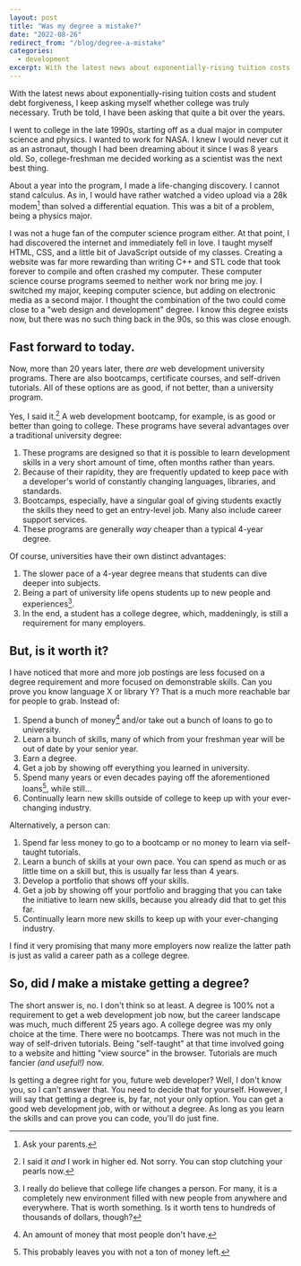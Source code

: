 ```yaml
---
layout: post
title: "Was my degree a mistake?"
date: "2022-08-26"
redirect_from: "/blog/degree-a-mistake"
categories:
  - development
excerpt: With the latest news about exponentially-rising tuition costs and student debt forgiveness, I keep asking myself whether college was truly necessary.
---
```


With the latest news about exponentially-rising tuition costs and student debt forgiveness, I keep asking myself whether college was truly necessary. Truth be told, I have been asking that quite a bit over the years.

I went to college in the late 1990s, starting off as a dual major in computer science and physics. I wanted to work for NASA. I knew I would never cut it as an astronaut, though I had been dreaming about it since I was 8 years old. So, college-freshman me decided working as a scientist was the next best thing.

About a year into the program, I made a life-changing discovery. I cannot stand calculus. As in, I would have rather watched a video upload via a 28k modem[^1] than solved a differential equation. This was a bit of a problem, being a physics major.

I was not a huge fan of the computer science program either. At that point, I had discovered the internet and immediately fell in love. I taught myself HTML, CSS, and a little bit of JavaScript outside of my classes. Creating a website was far more rewarding than writing C++ and STL code that took forever to compile and often crashed my computer. These computer science course programs seemed to neither work nor bring me joy.
I switched my major, keeping computer science, but adding on electronic media as a second major. I thought the combination of the two could come close to a "web design and development" degree. I know this degree exists now, but there was no such thing back in the 90s, so this was close enough.

## Fast forward to today.

Now, more than 20 years later, there _are_ web development university programs. There are also bootcamps, certificate courses, and self-driven tutorials. All of these options are as good, if not better, than a university program.

Yes, I said it.[^2] A web development bootcamp, for example, is as good or better than going to college. These programs have several advantages over a traditional university degree:

1. These programs are designed so that it is possible to learn development skills in a very short amount of time, often months rather than years.
2. Because of their rapidity, they are frequently updated to keep pace with a developer's world of constantly changing languages, libraries, and standards.
3. Bootcamps, especially, have a singular goal of giving students exactly the skills they need to get an entry-level job. Many also include career support services.
4. These programs are generally _way_ cheaper than a typical 4-year degree.

Of course, universities have their own distinct advantages:

1. The slower pace of a 4-year degree means that students can dive deeper into subjects.
2. Being a part of university life opens students up to new people and experiences[^3].
3. In the end, a student has a college degree, which, maddeningly, is still a requirement for many employers.

## But, is it worth it?

I have noticed that more and more job postings are less focused on a degree requirement and more focused on demonstrable skills. Can you prove you know language X or library Y? That is a much more reachable bar for people to grab. Instead of:

1. Spend a bunch of money[^4] and/or take out a bunch of loans to go to university.
2. Learn a bunch of skills, many of which from your freshman year will be out of date by your senior year.
3. Earn a degree.
4. Get a job by showing off everything you learned in university.
5. Spend many years or even decades paying off the aforementioned loans[^5], while still...
6. Continually learn new skills outside of college to keep up with your ever-changing industry.

Alternatively, a person can:

1. Spend far less money to go to a bootcamp or no money to learn via self-taught tutorials.
2. Learn a bunch of skills at your own pace. You can spend as much or as little time on a skill but, this is usually far less than 4 years.
3. Develop a portfolio that shows off your skills.
4. Get a job by showing off your portfolio and bragging that you can take the initiative to learn new skills, because you already did that to get this far.
5. Continually learn more new skills to keep up with your ever-changing industry.

I find it very promising that many more employers now realize the latter path is just as valid a career path as a college degree.

## So, did _I_ make a mistake getting a degree?

The short answer is, no. I don't think so at least. A degree is 100% not a requirement to get a web development job now, but the career landscape was much, much different 25 years ago. A college degree was my only choice at the time. There were no bootcamps. There was not much in the way of self-driven tutorials. Being "self-taught" at that time involved going to a website and hitting "view source" in the browser. Tutorials are much fancier _(and useful!)_ now.

Is getting a degree right for you, future web developer? Well, I don't know you, so I can't answer that. You need to decide that for yourself. However, I will say that getting a degree is, by far, not your only option. You can get a good web development job, with or without a degree. As long as you learn the skills and can prove you can code, you'll do just fine.



[^1]: Ask your parents.
[^2]: I said it _and_ I work in higher ed. Not sorry. You can stop clutching your pearls now.
[^3]: I really do believe that college life changes a person. For many, it is a completely new environment filled with new people from anywhere and everywhere. That is worth something. Is it worth tens to hundreds of thousands of dollars, though? 
[^4]: An amount of money that most people don't have.
[^5]: This probably leaves you with not a ton of money left.